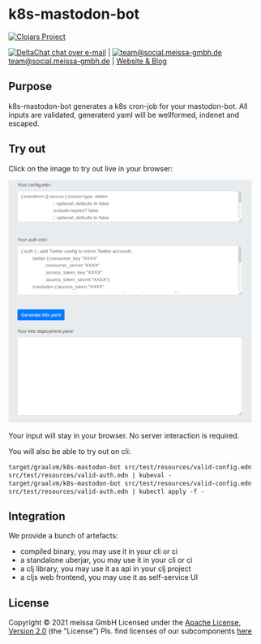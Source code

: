 # k8s-mastodon-bot
[![Clojars Project](https://img.shields.io/clojars/v/dda/k8s-mastodon-bot.svg)](https://clojars.org/dda/k8s-mastodon-bot)

[<img src="https://domaindrivenarchitecture.org/img/delta-chat.svg" width=20 alt="DeltaChat"> chat over e-mail](mailto:buero@meissa-gmbh.de?subject=community-chat) | [<img src="https://meissa-gmbh.de/img/community/Mastodon_Logotype.svg" width=20 alt="team@social.meissa-gmbh.de"> team@social.meissa-gmbh.de](https://social.meissa-gmbh.de/@team) | [Website & Blog](https://domaindrivenarchitecture.org)

## Purpose

k8s-mastodon-bot generates a k8s cron-job for your mastodon-bot. All inputs are validated, generaterd yaml will be wellformed, indenet and escaped.

## Try out

Click on the image to try out live in your browser:

[![Try it out](/doc/tryItOut.png "Try out yourself")](https://domaindrivenarchitecture.org/pages/dda-provision/k8s-mastodon-bot/)

Your input will stay in your browser. No server interaction is required.

You will also be able to try out on cli:
```
target/graalvm/k8s-mastodon-bot src/test/resources/valid-config.edn src/test/resources/valid-auth.edn | kubeval -
target/graalvm/k8s-mastodon-bot src/test/resources/valid-config.edn src/test/resources/valid-auth.edn | kubectl apply -f -
```

## Integration

We provide a bunch of artefacts:
* compiled binary, you may use it in your cli or ci
* a standalone uberjar, you may use it in your cli or ci
* a clj library, you may use it as api in your clj project 
* a cljs web frontend, you may use it as self-service UI

## License

Copyright © 2021 meissa GmbH
Licensed under the [Apache License, Version 2.0](LICENSE) (the "License")
Pls. find licenses of our subcomponents [here](doc/SUBCOMPONENT_LICENSE)